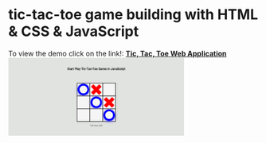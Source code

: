 # tic-tac-toe game building with HTML & CSS & JavaScript
To view the demo click on the link!: **[Tic, Tac, Toe Web Application](https://jafarihp.github.io/tic-tac-toe/)**
<img src="https://github.com/mohmeri73/tic-tac-toe/blob/main/assets/screenshot-tic tac toe.png" width="70%" />
